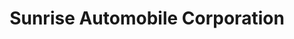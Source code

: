 ---
title: "Sunrise Automobile Corporation"
url: /des-moines/sunrise-automobile-corporation/
shop: car
---